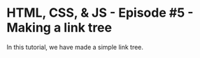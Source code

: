 # HTML, CSS, & JS - Episode #5 - Making a link tree

In this tutorial, we have made a simple link tree.
